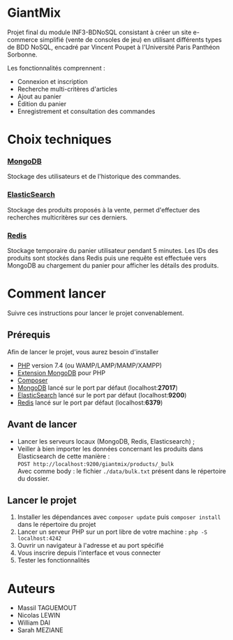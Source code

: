 # GiantMix

Projet final du module INF3-BDNoSQL consistant à créer un site e-commerce
simplifié (vente de consoles de jeu) en utilisant différents types de BDD NoSQL,
encadré par Vincent Poupet à l'Université Paris Panthéon Sorbonne.

Les fonctionnalités comprennent :

* Connexion et inscription
* Recherche multi-critères d'articles
* Ajout au panier
* Édition du panier
* Enregistrement et consultation des commandes

# Choix techniques

### [MongoDB](https://docs.mongodb.com/manual/administration/install-community/)

Stockage des utilisateurs et de l'historique des commandes.

### [ElasticSearch](https://www.elastic.co/fr/downloads/elasticsearch)

Stockage des produits proposés à la vente, permet d'effectuer des recherches
multicritères sur ces derniers.

### [Redis](https://redis.io/download)

Stockage temporaire du panier utilisateur pendant 5 minutes. Les IDs des produits sont 
stockés dans Redis puis une requête est effectuée vers MongoDB au chargement du panier 
pour afficher les détails des produits.



# Comment lancer

Suivre ces instructions pour lancer le projet convenablement.

## Prérequis

Afin de lancer le projet, vous aurez besoin d'installer

* [PHP](https://www.php.net/downloads.php) version 7.4 (ou WAMP/LAMP/MAMP/XAMPP)
* [Extension MongoDB](https://docs.mongodb.com/drivers/php/) pour PHP
* [Composer](https://getcomposer.org/download/)
* [MongoDB](https://docs.mongodb.com/manual/administration/install-community/) lancé sur le port par défaut (localhost:**27017**)
* [ElasticSearch](https://www.elastic.co/fr/downloads/elasticsearch) lancé sur le port par défaut (localhost:**9200**)
* [Redis](https://redis.io/download) lancé sur le port par défaut (localhost:**6379**)

## Avant de lancer

* Lancer les serveurs locaux (MongoDB, Redis, Elasticsearch) ;
* Veiller à bien importer les données concernant les produits dans Elasticsearch
  de cette manière :  
  ```POST http://localhost:9200/giantmix/products/_bulk```  
  Avec comme body : le fichier ```./data/bulk.txt``` présent dans le répertoire
  du dossier.

## Lancer le projet

1. Installer les dépendances avec ```composer update``` puis ```composer install``` dans le répertoire du projet
2. Lancer un serveur PHP sur un port libre de votre machine : ```php -S localhost:4242```
3. Ouvrir un navigateur à l'adresse et au port spécifié
4. Vous inscrire depuis l'interface et vous connecter
5. Tester les fonctionnalités

# Auteurs

* Massil TAGUEMOUT
* Nicolas LEWIN
* William DAI
* Sarah MEZIANE
